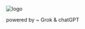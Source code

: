![logo](https://github.com/user-attachments/assets/f76bd857-da40-4a5a-8995-c477647bb157)

powered by ~ Grok & chatGPT